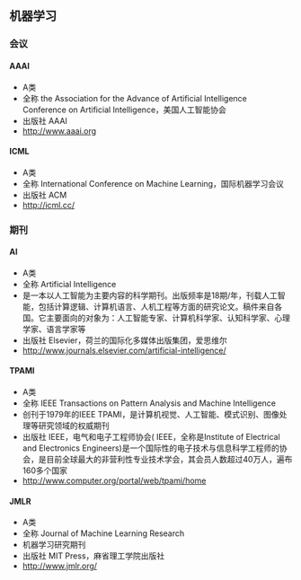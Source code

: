 ## 机器学习

### 会议

#### AAAI

* A类
* 全称  the Association for the Advance of Artificial Intelligence Conference on Artificial Intelligence，美国人工智能协会
* 出版社 AAAI
* http://www.aaai.org

#### ICML

* A类
* 全称 International Conference on Machine 
Learning，国际机器学习会议
* 出版社 ACM
* http://icml.cc/


### 期刊

#### AI

* A类
* 全称 Artificial Intelligence
* 是一本以人工智能为主要内容的科学期刊。出版频率是18期/年，刊载人工智能，包括计算逻辑、计算机语言、人机工程等方面的研究论文。稿件来自各国。它主要面向的对象为：人工智能专家、计算机科学家、认知科学家、心理学家、语言学家等
* 出版社 Elsevier，荷兰的国际化多媒体出版集团，爱思维尔
* http://www.journals.elsevier.com/artificial-intelligence/

#### TPAMI

* A类
* 全称 IEEE Transactions on Pattern Analysis and Machine Intelligence
* 创刊于1979年的IEEE TPAMI，是计算机视觉、人工智能、模式识别、图像处理等研究领域的权威期刊
* 出版社 IEEE，电气和电子工程师协会( IEEE，全称是Institute of Electrical and Electronics Engineers)是一个国际性的电子技术与信息科学工程师的协会，是目前全球最大的非营利性专业技术学会，其会员人数超过40万人，遍布160多个国家
* http://www.computer.org/portal/web/tpami/home

#### JMLR

* A类
* 全称 Journal of Machine Learning Research
* 机器学习研究期刊
* 出版社 MIT Press，麻省理工学院出版社
* http://www.jmlr.org/







